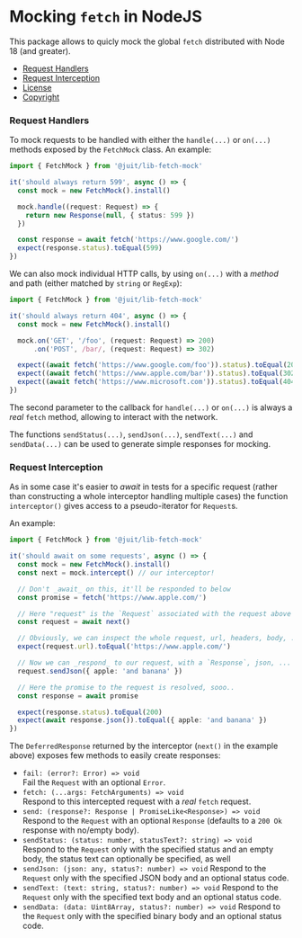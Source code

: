 Mocking `fetch` in NodeJS
=========================

This package allows to quicly mock the global `fetch` distributed with Node 18
(and greater).

* [Request Handlers](#request-handlers)
* [Request Interception](#request-interception)
* [License](LICENSE.md)
* [Copyright](NOTICE.md)


### Request Handlers

To mock requests to be handled with either the `handle(...)` or `on(...)`
methods exposed by the `FetchMock` class. An example:

```ts
import { FetchMock } from '@juit/lib-fetch-mock'

it('should always return 599', async () => {
  const mock = new FetchMock().install()

  mock.handle((request: Request) => {
    return new Response(null, { status: 599 })
  })

  const response = await fetch('https://www.google.com/')
  expect(response.status).toEqual(599)
})
```

We can also mock individual HTTP calls, by using `on(...)` with a _method_ and
path (either matched by `string` or `RegExp`):

```ts
import { FetchMock } from '@juit/lib-fetch-mock'

it('should always return 404', async () => {
  const mock = new FetchMock().install()

  mock.on('GET', '/foo', (request: Request) => 200)
      .on('POST', /bar/, (request: Request) => 302)

  expect((await fetch('https://www.google.com/foo')).status).toEqual(200)
  expect((await fetch('https://www.apple.com/bar')).status).toEqual(302)
  expect((await fetch('https://www.microsoft.com')).status).toEqual(404) // default!
})
```

The second parameter to the callback for `handle(...)` or `on(...)` is always
a _real_ `fetch` method, allowing to interact with the network.

The functions `sendStatus(...)`, `sendJson(...)`, `sendText(...)` and
`sendData(...)` can be used to generate simple responses for mocking.


### Request Interception

As in some case it's easier to _await_ in tests for a specific request (rather
than constructing a whole interceptor handling multiple cases) the function
`interceptor()` gives access to a pseudo-iterator for `Request`s.

An example:

```ts
import { FetchMock } from '@juit/lib-fetch-mock'

it('should await on some requests', async () => {
  const mock = new FetchMock().install()
  const next = mock.intercept() // our interceptor!

  // Don't _await_ on this, it'll be responded to below
  const promise = fetch('https://www.apple.com/')

  // Here "request" is the `Request` associated with the request above
  const request = await next()

  // Obviously, we can inspect the whole request, url, headers, body, ...
  expect(request.url).toEqual('https://www.apple.com/')

  // Now we can _respond_ to our request, with a `Response`, json, ...
  request.sendJson({ apple: 'and banana' })

  // Here the promise to the request is resolved, sooo..
  const response = await promise

  expect(response.status).toEqual(200)
  expect(await response.json()).toEqual({ apple: 'and banana' })
})
```

The `DeferredResponse` returned by the interceptor (`next()` in the example
above) exposes few methods to easily create responses:

* `fail: (error?: Error) => void` \
  Fail the `Request` with an optional `Error`.
* `fetch: (...args: FetchArguments) => void` \
  Respond to this intercepted request with a _real_ `fetch` request.
* `send: (response?: Response | PromiseLike<Response>) => void` \
  Respond to the `Request` with an optional `Response` (defaults to a `200 Ok`
  response with no/empty body).
* `sendStatus: (status: number, statusText?: string) => void` \
  Respond to the `Request` only with the specified status and an empty body,
  the status text can optionally be specified, as well
* `sendJson: (json: any, status?: number) => void`
  Respond to the `Request` only with the specified JSON body and an optional
  status code.
* `sendText: (text: string, status?: number) => void`
  Respond to the `Request` only with the specified text body and an optional
  status code.
* `sendData: (data: Uint8Array, status?: number) => void`
  Respond to the `Request` only with the specified binary body and an optional
  status code.
